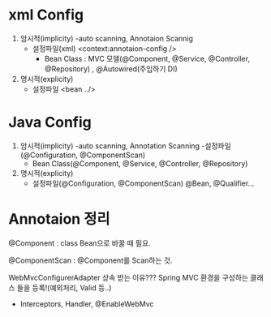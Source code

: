 # xml Config
  1) 암시적(implicity)
      -auto scanning, Annotaion Scannig
      - 설정파일(xml) <context:annotaion-config />
        + Bean Class : MVC 모델(@Component, @Service, @Controller, @Repository) , @Autowired(주입하기 DI)
  2) 명시적(explicity)
      - 설정파일 <bean ../>
      
# Java Config
  1) 암시적(implicity)
      -auto scanning, Annotation Scanning
      -설정파일(@Configuration, @ComponentScan)
        + Bean Class(@Component, @Service, @Controller, @Repository)
  2) 명시적(explicity)
      - 설정파일(@Configuration, @ComponentScan)
        @Bean, @Qualifier...
       
# Annotaion 정리

@Component : class Bean으로 바꿀 때 필요.

@ComponentScan : @Component를 Scan하는 것.

WebMvcConfigurerAdapter 상속 받는 이유???
  Spring MVC 환경을 구성하는 클래스 들을 등록!(예외처리, Valid 등..)
   - Interceptors, Handler, @EnableWebMvc
